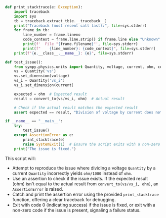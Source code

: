 ```python
def print_stacktrace(e: Exception):
    import traceback
    import sys
    tb = traceback.extract_tb(e.__traceback__)
    print("Traceback (most recent call last):", file=sys.stderr)
    for frame in tb:
        line_number = frame.lineno
        code_context = frame.line.strip() if frame.line else "Unknown"
        print(f'  File "{frame.filename}"', file=sys.stderr)
        print(f"    {line_number}: {code_context}", file=sys.stderr)
    print(f"{e.__class__.__name__}: {e}", file=sys.stderr)

def test_issue():
    from sympy.physics.units import Quantity, voltage, current, ohm, convert_to
    vs = Quantity('vs')
    vs.set_dimension(voltage)
    vs_i = Quantity('vs_i')
    vs_i.set_dimension(current)

    expected = ohm  # Expected result
    result = convert_to(vs/vs_i, ohm)  # Actual result

    # Check if the actual result matches the expected result
    assert expected == result, "Division of voltage by current does not yield expected ohm unit."

if __name__ == "__main__":
    try:
        test_issue()
    except AssertionError as e:
        print_stacktrace(e)
        raise SystemExit(1)  # Ensure the script exits with a non-zero code on failure
    print("The issue is fixed.")
```

This script will:
- Attempt to reproduce the issue where dividing a voltage `Quantity` by a current `Quantity` incorrectly yields `ohm/1000` instead of `ohm`.
- Use an assertion to check if the issue exists. If the expected result (ohm) isn't equal to the actual result from `convert_to(vs/vs_i, ohm)`, an `AssertionError` is raised.
- Catch and print the assertion error using the provided `print_stacktrace` function, offering a clear traceback for debugging.
- Exit with code 0 (indicating success) if the issue is fixed, or exit with a non-zero code if the issue is present, signaling a failure status.
